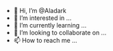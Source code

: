 - 👋 Hi, I’m @Aladark
- 👀 I’m interested in ...
- 🌱 I’m currently learning ...
- 💞️ I’m looking to collaborate on ...
- 📫 How to reach me ...

<!---
Aladark/Aladark is a ✨ special ✨ repository because its `README.md` (this file) appears on your GitHub profile.
You can click the Preview link to take a look at your changes.
--->
